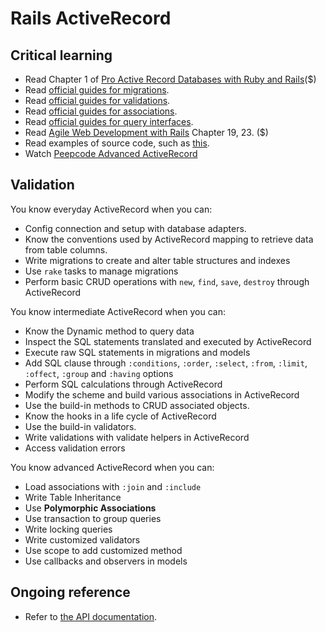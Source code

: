 Rails ActiveRecord
=====

Critical learning
-----------------

* Read Chapter 1 of [Pro Active Record Databases with Ruby and Rails](http://www.amazon.com/Pro-Active-Record-Databases-Experts/dp/1590598474)($)
* Read [official guides for migrations](http://guides.rubyonrails.org/migrations.html).
* Read [official guides for validations](http://guides.rubyonrails.org/active_record_validations_callbacks.html).
* Read [official guides for associations](http://guides.rubyonrails.org/association_basics.html).
* Read [official guides for query interfaces](http://guides.rubyonrails.org/active_record_querying.html).
* Read [Agile Web Development with Rails](http://www.amazon.com/Agile-Development-Rails-Pragmatic-Programmers/dp/1934356549/) Chapter 19, 23. ($)
* Read examples of source code, such as [this](https://github.com/copycopter/copycopter-server/tree/master/app/models).
* Watch [Peepcode Advanced ActiveRecord](https://peepcode.com/products/advanced-activerecord)

Validation
----------

You know everyday ActiveRecord when you can:
* Config connection and setup with database adapters.
* Know the conventions used by ActiveRecord mapping to retrieve data from table columns.
* Write migrations to create and alter table structures and indexes
* Use `rake` tasks to manage migrations
* Perform basic CRUD operations with `new`, `find`, `save`, `destroy` through ActiveRecord

You know intermediate ActiveRecord when you can:
* Know the Dynamic method to query data
* Inspect the SQL statements translated and executed by ActiveRecord
* Execute raw SQL statements in migrations and models
* Add SQL clause through `:conditions`, `:order`, `:select`, `:from`, `:limit`, `:offect`, `:group` and `:having` options
* Perform SQL calculations through ActiveRecord
* Modify the scheme and build various associations in ActiveRecord
* Use the build-in methods to CRUD associated objects.
* Know the hooks in a life cycle of ActiveRecord
* Use the build-in validators.
* Write validations with validate helpers in ActiveRecord
* Access validation errors

You know advanced ActiveRecord when you can:
* Load associations with `:join` and `:include`
* Write Table Inheritance
* Use **Polymorphic Associations**
* Use transaction to group queries
* Write locking queries
* Write customized validators
* Use scope to add customized method
* Use callbacks and observers in models

Ongoing reference
-----------------
* Refer to [the API documentation](http://api.rubyonrails.org/classes/ActiveRecord.html).
